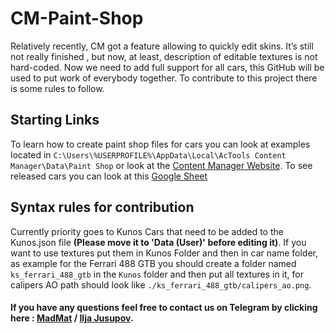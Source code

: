 ﻿# CM-Paint-Shop
Relatively recently, CM got a feature allowing to quickly edit skins. It’s still not really finished , but now, at least, description of editable textures is not hard-coded. Now we need to add full support for all cars, this GitHub will be used to put work of everybody together. To contribute to this project there is some rules to follow.

## Starting Links 
To learn how to create paint shop files for cars you can look at examples located in `C:\Users\%USERPROFILE%\AppData\Local\AcTools Content Manager\Data\Paint Shop` or look at the [Content Manager Website](http://acstuff.ru/f/d/16-content-manager-paint-shop). To see released cars you can look at this [Google Sheet](https://docs.google.com/spreadsheets/d/1HPUWnJoF7DCyyc-svAJ9zagYnxOjpIuL6wyaQjW7mRg/edit?usp=sharing)

## Syntax rules for contribution
Currently priority goes to Kunos Cars that need to be added to the Kunos.json file **(Please move it to 'Data (User)' before editing it)**. If you want to use textures put them in Kunos Folder and then in car name folder, as example for the Ferrari 488 GTB you should create a folder named `ks_ferrari_488_gtb` in the `Kunos` folder and then put all textures in it, for calipers AO path should look like `./ks_ferrari_488_gtb/calipers_ao.png`.


#### If you have any questions feel free to contact us on Telegram by clicking here : [MadMat](https://t.me/MadMat_AC) / [Ilja Jusupov](https://t.me/x4fab).

